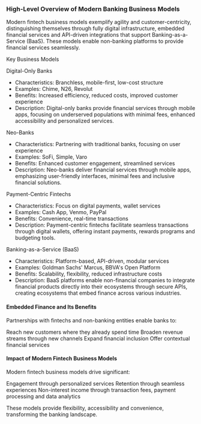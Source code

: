 ### High-Level Overview of Modern Banking Business Models
Modern fintech business models exemplify agility and customer-centricity, distinguishing themselves through fully digital infrastructure, embedded financial services and API-driven integrations that support Banking-as-a-Service (BaaS). These models enable non-banking platforms to provide financial services seamlessly. 

Key Business Models

Digital-Only Banks

  - Characteristics: Branchless, mobile-first, low-cost structure
  - Examples: Chime, N26, Revolut
  - Benefits: Increased efficiency, reduced costs, improved customer experience
  - Description: Digital-only banks provide financial services through mobile apps, focusing on underserved populations with minimal fees, enhanced accessibility and personalized services.

Neo-Banks

  - Characteristics: Partnering with traditional banks, focusing on user experience
  - Examples: SoFi, Simple, Varo
  - Benefits: Enhanced customer engagement, streamlined services
  - Description: Neo-banks deliver financial services through mobile apps, emphasizing user-friendly interfaces, minimal fees and inclusive financial solutions.

Payment-Centric Fintechs

  - Characteristics: Focus on digital payments, wallet services
  - Examples: Cash App, Venmo, PayPal
  - Benefits: Convenience, real-time transactions
  - Description: Payment-centric fintechs facilitate seamless transactions through digital wallets, offering instant payments, rewards programs and budgeting tools.

Banking-as-a-Service (BaaS)

  - Characteristics: Platform-based, API-driven, modular services
  - Examples: Goldman Sachs' Marcus, BBVA's Open Platform
  - Benefits: Scalability, flexibility, reduced infrastructure costs
  - Description: BaaS platforms enable non-financial companies to integrate financial products directly into their ecosystems through secure APIs, creating ecosystems that embed finance across various industries.

#### Embedded Finance and Its Benefits
Partnerships with fintechs and non-banking entities enable banks to:

  Reach new customers where they already spend time
  Broaden revenue streams through new channels
  Expand financial inclusion
  Offer contextual financial services

#### Impact of Modern Fintech Business Models
Modern fintech business models drive significant:

  Engagement through personalized services
  Retention through seamless experiences
  Non-interest income through transaction fees, payment processing and data analytics

These models provide flexibility, accessibility and convenience, transforming the banking landscape.